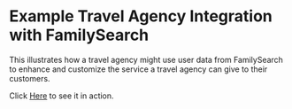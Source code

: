# Example Travel Agency Integration with FamilySearch
This illustrates how a travel agency might use user data from FamilySearch to enhance and customize the service a travel agency can give to their customers.

Click [Here](https://misbach.github.io/fs-homelands/) to see it in action.